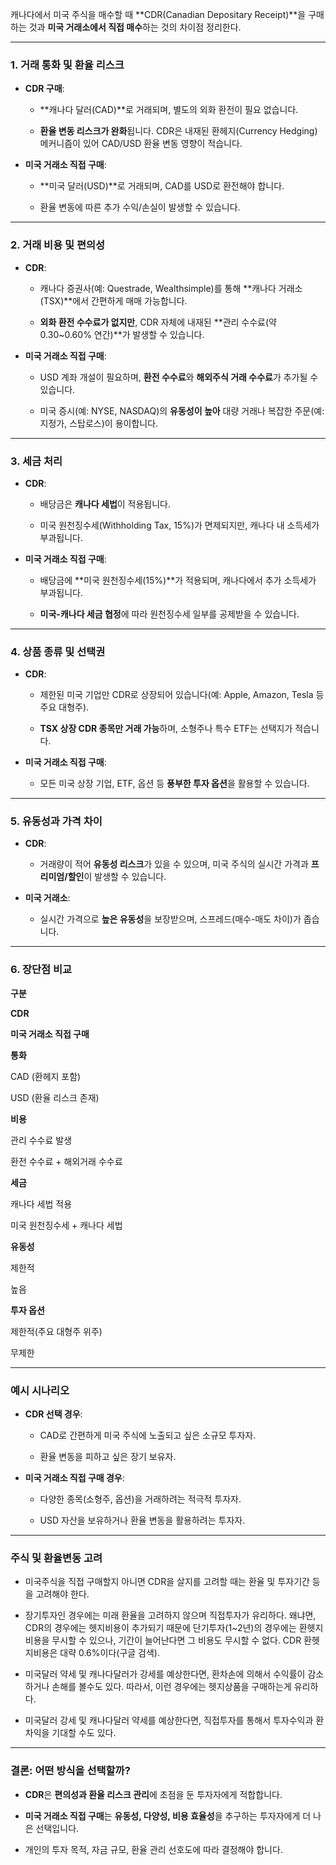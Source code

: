 캐나다에서 미국 주식을 매수할 때 **CDR(Canadian Depositary Receipt)**을 구매하는 것과  **미국 거래소에서 직접 매수**하는 것의 차이점 정리한다.

----------

### 1.  **거래 통화 및 환율 리스크**

-   **CDR 구매**:
    
    -   **캐나다 달러(CAD)**로 거래되며, 별도의 외화 환전이 필요 없습니다.
        
    -   **환율 변동 리스크가 완화**됩니다. CDR은 내재된 환헤지(Currency Hedging) 메커니즘이 있어 CAD/USD 환율 변동 영향이 적습니다.
        
-   **미국 거래소 직접 구매**:
    
    -   **미국 달러(USD)**로 거래되며, CAD를 USD로 환전해야 합니다.
        
    -   환율 변동에 따른 추가 수익/손실이 발생할 수 있습니다.
        

----------

### 2.  **거래 비용 및 편의성**

-   **CDR**:
    
    -   캐나다 증권사(예: Questrade, Wealthsimple)를 통해 **캐나다 거래소(TSX)**에서 간편하게 매매 가능합니다.
        
    -   **외화 환전 수수료가 없지만**, CDR 자체에 내재된 **관리 수수료(약 0.30~0.60% 연간)**가 발생할 수 있습니다.
        
-   **미국 거래소 직접 구매**:
    
    -   USD 계좌 개설이 필요하며,  **환전 수수료**와  **해외주식 거래 수수료**가 추가될 수 있습니다.
        
    -   미국 증시(예: NYSE, NASDAQ)의  **유동성이 높아**  대량 거래나 복잡한 주문(예: 지정가, 스탑로스)이 용이합니다.
        

----------

### 3.  **세금 처리**

-   **CDR**:
    
    -   배당금은  **캐나다 세법**이 적용됩니다.
        
    -   미국 원천징수세(Withholding Tax, 15%)가 면제되지만, 캐나다 내 소득세가 부과됩니다.
        
-   **미국 거래소 직접 구매**:
    
    -   배당금에 **미국 원천징수세(15%)**가 적용되며, 캐나다에서 추가 소득세가 부과됩니다.
        
    -   **미국-캐나다 세금 협정**에 따라 원천징수세 일부를 공제받을 수 있습니다.
        

----------

### 4.  **상품 종류 및 선택권**

-   **CDR**:
    
    -   제한된 미국 기업만 CDR로 상장되어 있습니다(예: Apple, Amazon, Tesla 등 주요 대형주).
        
    -   **TSX 상장 CDR 종목만 거래 가능**하며, 소형주나 특수 ETF는 선택지가 적습니다.
        
-   **미국 거래소 직접 구매**:
    
    -   모든 미국 상장 기업, ETF, 옵션 등  **풍부한 투자 옵션**을 활용할 수 있습니다.
        

----------

### 5.  **유동성과 가격 차이**

-   **CDR**:
    
    -   거래량이 적어  **유동성 리스크**가 있을 수 있으며, 미국 주식의 실시간 가격과  **프리미엄/할인**이 발생할 수 있습니다.
        
-   **미국 거래소**:
    
    -   실시간 가격으로  **높은 유동성**을 보장받으며, 스프레드(매수-매도 차이)가 좁습니다.
        

----------

### 6.  **장단점 비교**

**구분**

**CDR**

**미국 거래소 직접 구매**

**통화**

CAD (환헤지 포함)

USD (환율 리스크 존재)

**비용**

관리 수수료 발생

환전 수수료 + 해외거래 수수료

**세금**

캐나다 세법 적용

미국 원천징수세 + 캐나다 세법

**유동성**

제한적

높음

**투자 옵션**

제한적(주요 대형주 위주)

무제한

----------

### 예시 시나리오

-   **CDR 선택 경우**:
    
    -   CAD로 간편하게 미국 주식에 노출되고 싶은 소규모 투자자.
        
    -   환율 변동을 피하고 싶은 장기 보유자.
        
-   **미국 거래소 직접 구매 경우**:
    
    -   다양한 종목(소형주, 옵션)을 거래하려는 적극적 투자자.
        
    -   USD 자산을 보유하거나 환율 변동을 활용하려는 투자자.
        
----------

### 주식 및 환율변동 고려

- 미국주식을 직접 구매할지 아니면 CDR을 살지를 고려할 때는 환율 및 투자기간 등을 고려해야 한다.

- 장기투자인 경우에는 미래 환율을 고려하지 않으며 직접투자가 유리하다. 왜냐면, CDR의 경우에는 헷지비용이 추가되기 때문에 단기투자(1~2년)의 경우에는 환헷지 비용을 무시할 수 있으나, 기간이 늘어난다면 그 비용도 무시할 수 없다. CDR 환헷지비용은 대략 0.6%이다(구글 검색).

- 미국달러 약세 및 캐나다달러가 강세를 예상한다면, 환차손에 의해서 수익률이 감소하거나 손해를 볼수도 있다. 따라서, 이런 경우에는 헷지상품을 구매하는게 유리하다.

- 미국달러 강세 및 캐나다달러 약세를 예상한다면, 직접투자를 통해서 투자수익과 환차익을 기대할 수도 있다.

----------

### 결론:  **어떤 방식을 선택할까?**

-   **CDR**은  **편의성과 환율 리스크 관리**에 초점을 둔 투자자에게 적합합니다.
    
-   **미국 거래소 직접 구매**는  **유동성, 다양성, 비용 효율성**을 추구하는 투자자에게 더 나은 선택입니다.
    
-   개인의 투자 목적, 자금 규모, 환율 관리 선호도에 따라 결정해야 합니다.
